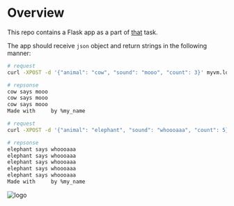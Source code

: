 # Overview

This repo contains a Flask app as a part of [that](https://github.com/oleg1995petrov/devops-andersen-training/tree/master/HW%202) task.  

The app should receive `json` object and return strings in the following manner:

```bash
# request
curl -XPOST -d '{"animal": "cow", "sound": "mooo", "count": 3}' myvm.localhost

# repsonse
cow says mooo
cow says mooo
cow says mooo
Made with     by %my_name

# request
curl -XPOST -d '{"animal": "elephant", "sound": "whoooaaa", "count": 5}' myvm.localhost

# repsonse
elephant says whoooaaa
elephant says whoooaaa
elephant says whoooaaa
elephant says whoooaaa
elephant says whoooaaa
Made with     by %my_name

```
![logo](https://github.com/oleg1995petrov/fkask-app-for-devops-course/tree/master/logo.png)